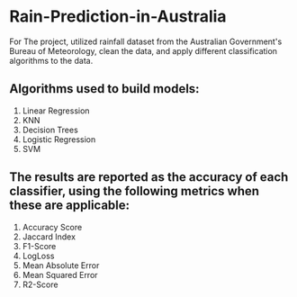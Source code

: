 # Rain-Prediction-in-Australia
For The project,  utilized rainfall dataset from the Australian Government's Bureau of Meteorology, clean the data, and apply different classification algorithms to the data.

## Algorithms used to build models:

1.  Linear Regression
2.  KNN
3.  Decision Trees
4.  Logistic Regression
5.  SVM


## The results are reported as the accuracy of each classifier, using the following metrics when these are applicable:

1. Accuracy Score
2. Jaccard Index
3. F1-Score
4. LogLoss
5. Mean Absolute Error
6. Mean Squared Error
7. R2-Score
